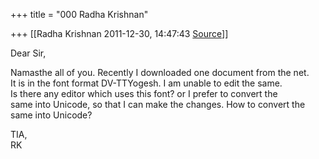 +++
title = "000 Radha Krishnan"

+++
[[Radha Krishnan	2011-12-30, 14:47:43 [Source](https://groups.google.com/g/samskrita/c/DD-r9t6GDhE)]]



Dear Sir,

Namasthe all of you. Recently I downloaded one document from the net.  
It is in the font format DV-TTYogesh. I am unable to edit the same.  
Is there any editor which uses this font? or I prefer to convert the  
same into Unicode, so that I can make the changes. How to convert the  
same into Unicode?

TIA,  
RK  

